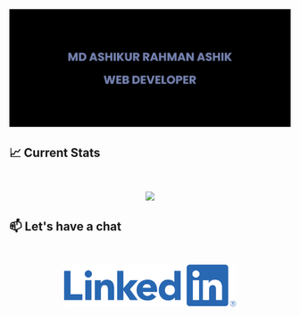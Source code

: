 <a href="https://www.linkedin.com/in/ashik2005">
<img src="https://raw.githubusercontent.com/Md-Ashikur-Rahman-Ashik/Md-Ashikur-Rahman-Ashik/main/images/banner.png" />
</a>

## :chart_with_upwards_trend: Current Stats

<br />
<p align="center">
  <img width="60%" src="https://github-readme-streak-stats.herokuapp.com?user=Md-Ashikur-Rahman-Ashik&theme=react&hide_border=true&background=0D1117&stroke=0D1117&fire=00f0ff&sideLabels=00F0FF&currStreakNum=FF1CF7&ring=000000&currStreakLabel=00f0ff&sideNums=00F0FF" />
</p>

## :mailbox: Let's have a chat

<br />

[<p align="center"><img height="75" src="https://github.com/Md-Ashikur-Rahman-Ashik/Md-Ashikur-Rahman-Ashik/blob/main/images/icons/Linkedin.png">](https://www.linkedin.com/in/ashik2005)</p>

<br />

<!--
**Md-Ashikur-Rahman-Ashik/Md-Ashikur-Rahman-Ashik** is a ✨ _special_ ✨ repository because its `README.md` (this file) appears on your GitHub profile.

Here are some ideas to get you started:

- 🔭 I’m currently working on ...
- 🌱 I’m currently learning ...
- 👯 I’m looking to collaborate on ...
- 🤔 I’m looking for help with ...
- 💬 Ask me about ...
- 📫 How to reach me: ...
- 😄 Pronouns: ...
- ⚡ Fun fact: ...
-->
